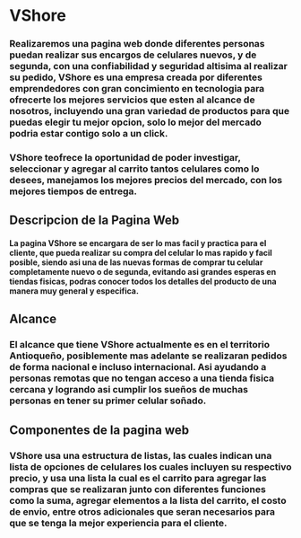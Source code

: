 # VShore

### Realizaremos una pagina web donde diferentes personas puedan realizar sus encargos de celulares nuevos, y de segunda, con una confiabilidad y seguridad altisima al realizar su pedido, VShore es una empresa creada por diferentes emprendedores con gran concimiento en tecnologia para ofrecerte los mejores servicios que esten al alcance de nosotros, incluyendo una gran variedad de productos para que puedas elegir tu mejor opcion, solo lo mejor del mercado podria estar contigo solo a un click. 

### VShore teofrece la oportunidad de poder investigar, seleccionar y agregar al carrito tantos celulares como lo desees, manejamos los mejores precios del mercado, con los mejores tiempos de entrega.

## Descripcion de la Pagina Web

#### La pagina VShore se encargara de ser lo mas facil y practica para el cliente, que pueda realizar su compra del celular lo mas rapido y facil posible, siendo asi una de las nuevas formas de comprar tu celular completamente nuevo o de segunda, evitando asi grandes esperas en tiendas fisicas, podras conocer todos los detalles del producto de una manera muy general y especifica.

## Alcance
### El alcance que tiene VShore actualmente es en el territorio Antioqueño, posiblemente mas adelante se realizaran pedidos de forma nacional e incluso internacional. Asi ayudando a personas remotas que no tengan acceso a una tienda fisica cercana y logrando asi cumplir los sueños de muchas personas en tener su primer celular soñado.

## Componentes de la pagina web

### VShore usa una estructura de listas, las cuales indican una lista de opciones de celulares los cuales incluyen su respectivo precio, y usa una lista la cual es el carrito para agregar las compras que se realizaran junto con diferentes funciones como la suma, agregar elementos a la lista del carrito, el costo de envio, entre otros adicionales que seran necesarios para que se tenga la mejor experiencia para el cliente.













